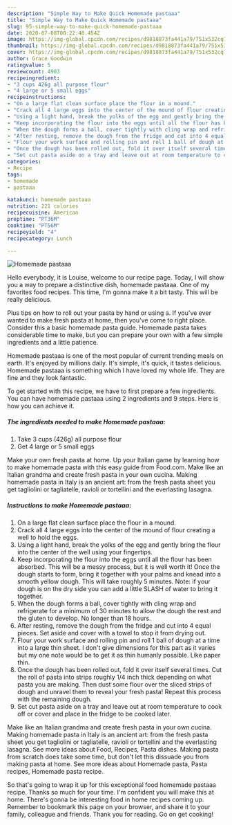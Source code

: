 ```yaml
---
description: "Simple Way to Make Quick Homemade pastaaa"
title: "Simple Way to Make Quick Homemade pastaaa"
slug: 95-simple-way-to-make-quick-homemade-pastaaa
date: 2020-07-08T00:22:40.454Z
image: https://img-global.cpcdn.com/recipes/d9818873fa441a79/751x532cq70/homemade-pastaaa-recipe-main-photo.jpg
thumbnail: https://img-global.cpcdn.com/recipes/d9818873fa441a79/751x532cq70/homemade-pastaaa-recipe-main-photo.jpg
cover: https://img-global.cpcdn.com/recipes/d9818873fa441a79/751x532cq70/homemade-pastaaa-recipe-main-photo.jpg
author: Grace Goodwin
ratingvalue: 5
reviewcount: 4903
recipeingredient:
- "3 cups 426g all purpose flour"
- "4 large or 5 small eggs"
recipeinstructions:
- "On a large flat clean surface place the flour in a mound."
- "Crack all 4 large eggs into the center of the mound of flour creating a well to hold the eggs."
- "Using a light hand, break the yolks of the egg and gently bring the flour into the center of the well using your fingertips."
- "Keep incorporating the flour into the eggs until all the flour has been absorbed. This will be a messy process, but it is well worth it! Once the dough starts to form, bring it together with your palms and knead into a smooth yellow dough. This will take roughly 5 minutes. Note: if your dough is on the dry side you can add a little SLASH of water to bring it together."
- "When the dough forms a ball, cover tightly with cling wrap and refrigerate for a minimum of 30 minutes to allow the dough the rest and the gluten to develop. No longer than 18 hours."
- "After resting, remove the dough from the fridge and cut into 4 equal pieces. Set aside and cover with a towel to stop it from drying out."
- "Flour your work surface and rolling pin and roll 1 ball of dough at a time into a large thin sheet. I don&#39;t give dimensions for this part as it varies but my one note would be to get it as thin humanly possible. Like paper thin."
- "Once the dough has been rolled out, fold it over itself several times. Cut the roll of pasta into strips roughly 1/4 inch thick depending on what pasta you are making. Then dust some flour over the sliced strips of dough and unravel them to reveal your fresh pasta! Repeat this process with the remaining dough."
- "Set cut pasta aside on a tray and leave out at room temperature to cook off or cover and place in the fridge to be cooked later."
categories:
- Recipe
tags:
- homemade
- pastaaa

katakunci: homemade pastaaa 
nutrition: 221 calories
recipecuisine: American
preptime: "PT36M"
cooktime: "PT56M"
recipeyield: "4"
recipecategory: Lunch

---
```



![Homemade pastaaa](https://img-global.cpcdn.com/recipes/d9818873fa441a79/751x532cq70/homemade-pastaaa-recipe-main-photo.jpg)

Hello everybody, it is Louise, welcome to our recipe page. Today, I will show you a way to prepare a distinctive dish, homemade pastaaa. One of my favorites food recipes. This time, I'm gonna make it a bit tasty. This will be really delicious.

Plus tips on how to roll out your pasta by hand or using a. If you&#39;ve ever wanted to make fresh pasta at home, then you&#39;ve come to right place. Consider this a basic homemade pasta guide. Homemade pasta takes considerable time to make, but you can prepare your own with a few simple ingredients and a little patience.

Homemade pastaaa is one of the most popular of current trending meals on earth. It's enjoyed by millions daily. It's simple, it's quick, it tastes delicious. Homemade pastaaa is something which I have loved my whole life. They are fine and they look fantastic.


To get started with this recipe, we have to first prepare a few ingredients. You can have homemade pastaaa using 2 ingredients and 9 steps. Here is how you can achieve it.

<!--inarticleads1-->

##### The ingredients needed to make Homemade pastaaa:

1. Take 3 cups (426g) all purpose flour
1. Get 4 large or 5 small eggs


Make your own fresh pasta at home. Up your Italian game by learning how to make homemade pasta with this easy guide from Food.com. Make like an Italian grandma and create fresh pasta in your own cucina. Making homemade pasta in Italy is an ancient art: from the fresh pasta sheet you get tagliolini or tagliatelle, ravioli or tortellini and the everlasting lasagna. 

<!--inarticleads2-->

##### Instructions to make Homemade pastaaa:

1. On a large flat clean surface place the flour in a mound.
1. Crack all 4 large eggs into the center of the mound of flour creating a well to hold the eggs.
1. Using a light hand, break the yolks of the egg and gently bring the flour into the center of the well using your fingertips.
1. Keep incorporating the flour into the eggs until all the flour has been absorbed. This will be a messy process, but it is well worth it! Once the dough starts to form, bring it together with your palms and knead into a smooth yellow dough. This will take roughly 5 minutes. Note: if your dough is on the dry side you can add a little SLASH of water to bring it together.
1. When the dough forms a ball, cover tightly with cling wrap and refrigerate for a minimum of 30 minutes to allow the dough the rest and the gluten to develop. No longer than 18 hours.
1. After resting, remove the dough from the fridge and cut into 4 equal pieces. Set aside and cover with a towel to stop it from drying out.
1. Flour your work surface and rolling pin and roll 1 ball of dough at a time into a large thin sheet. I don&#39;t give dimensions for this part as it varies but my one note would be to get it as thin humanly possible. Like paper thin.
1. Once the dough has been rolled out, fold it over itself several times. Cut the roll of pasta into strips roughly 1/4 inch thick depending on what pasta you are making. Then dust some flour over the sliced strips of dough and unravel them to reveal your fresh pasta! Repeat this process with the remaining dough.
1. Set cut pasta aside on a tray and leave out at room temperature to cook off or cover and place in the fridge to be cooked later.


Make like an Italian grandma and create fresh pasta in your own cucina. Making homemade pasta in Italy is an ancient art: from the fresh pasta sheet you get tagliolini or tagliatelle, ravioli or tortellini and the everlasting lasagna. See more ideas about Food, Recipes, Pasta dishes. Making pasta from scratch does take some time, but don&#39;t let this dissuade you from making pasta at home. See more ideas about Homemade pasta, Pasta recipes, Homemade pasta recipe. 

So that's going to wrap it up for this exceptional food homemade pastaaa recipe. Thanks so much for your time. I'm confident you will make this at home. There's gonna be interesting food in home recipes coming up. Remember to bookmark this page on your browser, and share it to your family, colleague and friends. Thank you for reading. Go on get cooking!
